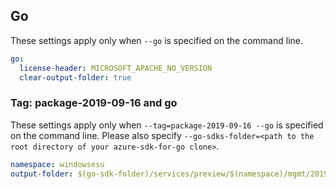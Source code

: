 ## Go

These settings apply only when `--go` is specified on the command line.

```yaml $(go)
go:
  license-header: MICROSOFT_APACHE_NO_VERSION
  clear-output-folder: true
```

### Tag: package-2019-09-16 and go

These settings apply only when `--tag=package-2019-09-16 --go` is specified on the command line.
Please also specify `--go-sdks-folder=<path to the root directory of your azure-sdk-for-go clone>`.

```yaml $(tag) == 'package-2019-09-16' && $(go)
namespace: windowsesu
output-folder: $(go-sdk-folder)/services/preview/$(namespace)/mgmt/2019-09-16-preview/$(namespace)
```

